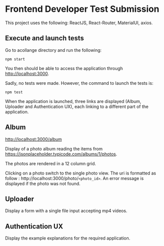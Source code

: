 # Frontend Developer Test Submission

This project uses the following: ReactJS, React-Router, MaterialUI, axios.

## Execute and launch tests

Go to acollange directory and run the following:
```
npm start
```
You then should be able to access the application through [http://localhost:3000](http://localhost:3000).


Sadly, no tests were made. However, the command to launch the tests is:
```
npm test
```

When the application is launched, three links are displayed (Album, Uploader and Authentication UX), each linking to a different part of the application.

## Album

[http://localhost:3000/album](http://localhost:3000/album)

Display of a photo album reading the items from https://jsonplaceholder.typicode.com/albums/1/photos.

The photos are rendered in a 12 column grid.

Clicking on a photo switch to the single photo view. The uri is formatted as follow : http://localhost:3000/photo/`<photo_id>`. An error message is displayed if the photo was not found.

## Uploader

Display a form with a single file input accepting mp4 videos.

## Authentication UX

Display the example explanations for the required application.


